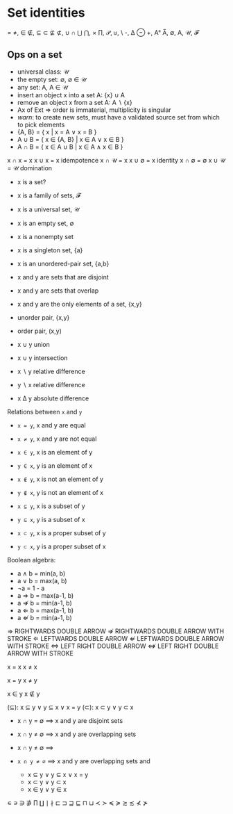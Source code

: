 # Set identities

= ≠, ∈ ∉, ⊆ ⊂ ⊈ ⊄, ∪ ∩ ⋃ ⋂, × ∏, 𝒫, ⩁, \ -, Δ ⊖ +, Aᶜ A̅, ∅, A, 𝒰, 𝓕

## Ops on a set

- universal class: 𝒰
- the empty set: ∅, ∅ ∈ 𝒰
- any set: A, A ∈ 𝒰
- insert an object x into a set A: {x} ∪ A
- remove an object x from a set A: A ∖ {x}
- Ax of Ext ⇒ order is immaterial, multiplicity is singular
- *warn*: to create new sets, must have a validated source set from which to pick elements
- {A, B} = { x | x = A ∨ x = B }
- A ∪ B = { x ∈ {A, B} | x ∈ A ∨ x ∈ B }
- A ∩ B = { x ∈ A ∪ B | x ∈ A ∧ x ∈ B }



x ∩ x = x     x ∪ x = x       idempotence
x ∩ 𝒰 = x     x ∪ ∅ = x       identity
x ∩ ∅ = ∅     x ∪ 𝒰 = 𝒰       domination




- x is a set?
- x is a family of sets, 𝓕
- x is a universal set, 𝒰
- x is an empty set, ∅
- x is a nonempty set
- x is a singleton set, {a}

- x is an unordered-pair set, {a,b}
- x and y are sets that are disjoint
- x and y are sets that overlap
- x and y are the only elements of a set, {x,y}
- unorder pair, {x,y}
- order pair, (x,y)
- x ∪ y union
- x ∪ y intersection
- x ∖ y relative difference
- y ∖ x relative difference
- x Δ y absolute difference

Relations between `x` and `y`
- `x = y`, x and y are equal
- `x ≠ y`, x and y are not equal

- `x ∈ y`, x is an element of y
- `y ∈ x`, y is an element of x

- `x ∉ y`, x is not an element of y
- `y ∉ x`, y is not an element of x

- `x ⊆ y`, x is a subset of y
- `y ⊆ x`, y is a subset of x

- `x ⊂ y`, x is a proper subset of y
- `y ⊂ x`, y is a proper subset of x




Boolean algebra:
- a ∧ b = min(a, b)
- a ∨ b = max(a, b)
- ¬a = 1 - a
- a ⇒ b = max(a-1, b)
- a ⇏ b = min(a-1, b)
- a ⇐ b = max(a-1, b)
- a ⇍ b = min(a-1, b)

⇒ RIGHTWARDS DOUBLE ARROW
⇏ RIGHTWARDS DOUBLE ARROW WITH STROKE
⇐ LEFTWARDS DOUBLE ARROW
⇍ LEFTWARDS DOUBLE ARROW WITH STROKE
⇔ LEFT RIGHT DOUBLE ARROW
⇎ LEFT RIGHT DOUBLE ARROW WITH STROKE


x = x
x ≠ x

x = y
x ≠ y

x ∈ y
x ∉ y

(⊆): x ⊆ y ∨ y ⊆ x ∨ x = y
(⊂): x ⊂ y ∨ y ⊂ x

- x ∩ y = ∅ ==> x and y are disjoint sets
- x ∩ y ≠ ∅ ==> x and y are overlapping sets
- x ∩ y ≠ ∅ ==>


- `x ∩ y ≠ ∅` ==> x and y are overlapping sets and
  - x ⊆ y ∨ y ⊆ x ∨ x = y
  - x ⊂ y ∨ y ⊂ x
  - x ∈ y ∨ y ∈ x




∊ ∍ ∋ ∌ ∏ ∐ ∣ ∤ ⊏ ⊐ ⊒ ⊑ ⊓ ⊔ ≺ ≻ ≼ ≽ ≿ ≾ ⊀ ⊁
